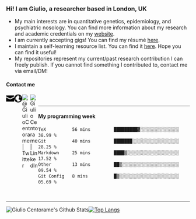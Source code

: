 ### Hi! I am Giulio, a researcher based in London, UK 

- My main interests are in quantitative genetics, epidemiology, and psychiatric nosology. You can find more information about my research and academic credentials on my [website][website].
- I am currently accepting gigs! You can find my résumé [here](https://raw.githubusercontent.com/GiulioCentorame/latex_resume/master/Sample_Resume.pdf).
- I maintain a self-learning resource list. You can find it [here](https://giuliocentora.me/resources/). Hope you can find it useful!
- My repositories represent my current/past research contribution I can freely publish. If you cannot find something I contributed to, contact me via email/DM!

#### Contact me

[<img align="left" alt="My email" width="22px" src="https://raw.githubusercontent.com/iconic/open-iconic/master/svg/envelope-closed.svg" />][email]
[<img align="left" alt="giuliocentora.me" width="22px" src="https://raw.githubusercontent.com/iconic/open-iconic/master/svg/globe.svg" />][website]
[<img align="left" alt="@GiulioCentorame | Twitter" width="22px" src="https://cdn.jsdelivr.net/npm/simple-icons@v3/icons/twitter.svg" />][twitter]
[<img align="left" alt="Giulio Centorame | LinkedIn" width="22px" src="https://cdn.jsdelivr.net/npm/simple-icons@v3/icons/linkedin.svg" />][linkedin]

<br />

---
#### My programming week

<!--START_SECTION:waka-->
```text
TeX          56 mins         █████████▓░░░░░░░░░░░░░░░   38.99 % 
Git          40 mins         ███████░░░░░░░░░░░░░░░░░░   28.25 % 
Markdown     25 mins         ████▒░░░░░░░░░░░░░░░░░░░░   17.52 % 
Other        13 mins         ██▒░░░░░░░░░░░░░░░░░░░░░░   09.54 % 
Git Config   8 mins          █▒░░░░░░░░░░░░░░░░░░░░░░░   05.69 % 
```
<!--END_SECTION:waka-->

<br />

---

<!-- START_SECTION:github_stats -->
<!-- from: https://github.com/anuraghazra/github-readme-stats -->

<img align="left" alt="Giulio Centorame's Github Stats" src="https://github-readme-stats.codestackr.vercel.app/api?username=GiulioCentorame&count_private=true&show_icons=true" />

[![Top Langs](https://github-readme-stats.vercel.app/api/top-langs/?username=GiulioCentorame&layout=compact)](https://github.com/anuraghazra/github-readme-stats)

<!-- END_SECTION:github_stats -->

<!-- Extra fields -->

[website]: https://giuliocentora.me/
[twitter]: https://twitter.com/GiulioCentorame
[linkedin]: https://www.linkedin.com/in/giuliocentorame/
[email]: mailto:giulio.centorame@outlook.it
